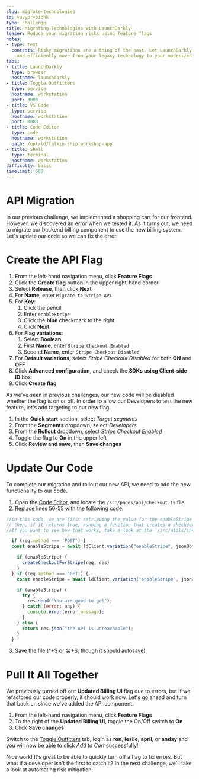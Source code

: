 ```yaml
---
slug: migrate-technologies
id: vuvyprvoibhk
type: challenge
title: Migrating Technologies with LaunchDarkly
teaser: Reduce your migration risks using feature flags
notes:
- type: text
  contents: Risky migrations are a thing of the past. Let LaunchDarkly help you safely
    and efficiently move from your legacy technology to your moderized workload.
tabs:
- title: LaunchDarkly
  type: browser
  hostname: launchdarkly
- title: Toggle Outfitters
  type: service
  hostname: workstation
  port: 3000
- title: VS Code
  type: service
  hostname: workstation
  port: 8080
- title: Code Editor
  type: code
  hostname: workstation
  path: /opt/ld/talkin-ship-workshop-app
- title: Shell
  type: terminal
  hostname: workstation
difficulty: basic
timelimit: 600
---
```


# API Migration

In our previous challenge, we implemented a shopping cart for our frontend. However, we discovered an error when we tested it. As it turns out, we need to migrate our backend billing component to use the new billing system. Let's update our code so we can fix the error.

# Create the API Flag

1. From the left-hand navigation menu, click **Feature Flags**
1. Click the **Create flag** button in the upper right-hand corner
1. Select **Release**, then click **Next**
1. For **Name**, enter `Migrate to Stripe API`
1. For **Key**:
   1. Click the pencil
   1. Enter `enableStripe`
   1. Click the **blue** checkmark to the right
   1. Click **Next**
1. For **Flag variations**:
   1. Select **Boolean**
   1. First **Name**, enter `Stripe Checkout Enabled`
   1. Second **Name**, enter `Stripe Checkout Disabled`
1. For **Default variations**, select *Stripe Checkout Disabled* for both **ON** and **OFF**
1. Click **Advanced configuration**, and check the **SDKs using Client-side ID** box
1. Click **Create flag**

As we've seen in previous challenges, our new code will be disabled whether the flag is on or off. In order to allow our Developers to test the new feature, let's add targeting to our new flag.

1. In the **Quick start** section, select *Target segments*
1. From the **Segments** dropdown, select *Developers*
1. From the **Rollout** dropdown, select *Stripe Checkout Enabled*
1. Toggle the flag to **On** in the upper left
1. Click **Review and save**, then **Save changes**

# Update Our Code

To complete our migration and rollout our new API, we need to add the new functionality to our code.

1. Open the [Code Editor](#tab-2), and locate the `/src/pages/api/checkout.ts` file
2. Replace lines 50-55 with the following code:
```js
//in this code, we are first retrieving the value for the enableStripe flag,
// then, if it returns true, running a function that creates a checkout session in stripe.
//If you want to see how that works, take a look at the `/src/utils/checkout-helpers.ts` file.

  if (req.method === 'POST') {
  const enableStripe = await ldClient.variation("enableStripe", jsonObject, false);

    if (enableStripe) {
      createCheckoutForStripe(req, res)
    }
  } if (req.method === 'GET') {
    const enableStripe = await ldClient.variation("enableStripe", jsonObject, false);

    if (enableStripe) {
      try {
        res.send("You are good to go!");
      } catch (error: any) {
        console.error(error.message);
      }
    } else {
      return res.json("the API is unreachable");
    }
  }
```
3. Save the file (^+S or ⌘+S, though it should autosave)

# Pull It All Together

We previously turned off our **Updated Billing UI** flag due to errors, but if we refactored our code properly, it should work now. Let's go ahead and turn that back on since we've added the API component.

1. From the left-hand navigation menu, click **Feature Flags**
1. To the right of the **Updated Billing UI**, toggle the On/Off switch to **On**
1. Click **Save changes**

Switch to the [Toggle Outfitters](#tab-1) tab, login as **ron**, **leslie**, **april**, or **andsy** and you will now be able to click *Add to Cart* successfully!

Nice work! It's great to be able to quickly turn off a flag to fix errors. But what if a developer isn't the first to catch it? In the next challenge, we'll take a look at automating risk mitigation.
